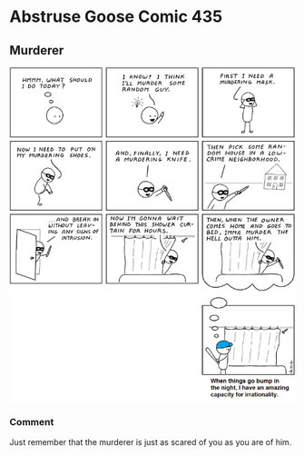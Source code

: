# Abstruse Goose Comic 435
## Murderer

![image](comics/but_the_clown_under_my_bed_is_real.png)
### Comment
Just remember that the murderer is just as scared of you as you are of him.
